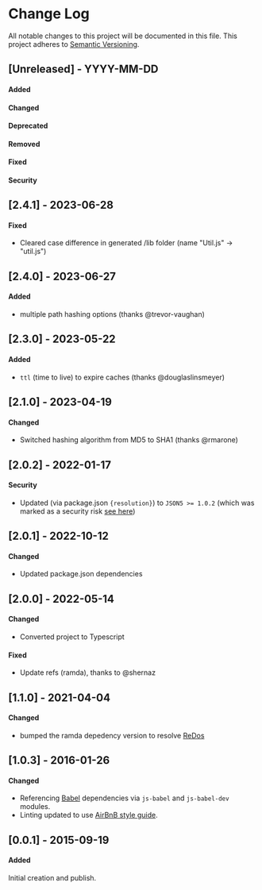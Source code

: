 # Change Log
All notable changes to this project will be documented in this file.
This project adheres to [Semantic Versioning](http://semver.org/).


## [Unreleased] - YYYY-MM-DD
#### Added
#### Changed
#### Deprecated
#### Removed
#### Fixed
#### Security


## [2.4.1] - 2023-06-28
#### Fixed
- Cleared case difference in generated /lib folder (name "Util.js" → "util.js")


## [2.4.0] - 2023-06-27
#### Added
- multiple path hashing options (thanks @trevor-vaughan)


## [2.3.0] - 2023-05-22
#### Added
- `ttl` (time to live) to expire caches (thanks @douglaslinsmeyer)


## [2.1.0] - 2023-04-19
#### Changed
- Switched hashing algorithm from MD5 to SHA1 (thanks @rmarone)


## [2.0.2] - 2022-01-17
#### Security
- Updated (via package.json `{resolution}`) to `JSON5 >= 1.0.2` (which was marked as a security risk [see here](https://github.com/philcockfield/file-system-cache/security/dependabot/2))


## [2.0.1] - 2022-10-12
#### Changed
- Updated package.json dependencies


## [2.0.0] - 2022-05-14
#### Changed
- Converted project to Typescript
#### Fixed
- Update refs (ramda), thanks to @shernaz


## [1.1.0] - 2021-04-04
#### Changed
- bumped the ramda depedency version to resolve [ReDos](https://security.snyk.io/vuln/SNYK-JS-RAMDA-1582370)


## [1.0.3] - 2016-01-26
#### Changed
- Referencing [Babel](https://babeljs.io/) dependencies via `js-babel` and `js-babel-dev` modules.
- Linting updated to use [AirBnB style guide](https://github.com/airbnb/javascript).



## [0.0.1] - 2015-09-19
#### Added
Initial creation and publish.
